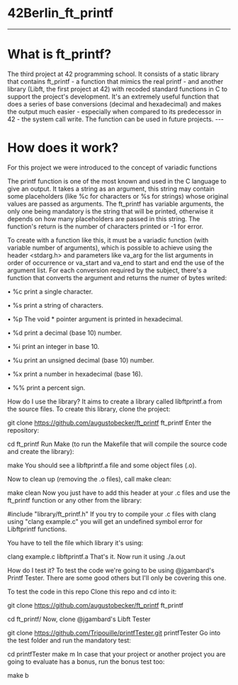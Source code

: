 # 42Berlin_ft_printf

---
<h1>What is ft_printf?</h1>
The third project at 42 programming school. It consists of a static library that contains ft_printf - a function that mimics the real printf - and another library (Libft, the first project at 42) with recoded standard functions in C to support the project's development. It's an extremely useful function that does a series of base conversions (decimal and hexadecimal) and makes the output much easier - especially when compared to its predecessor in 42 - the system call write. The function can be used in future projects.
---
<h1>How does it work?</h1>
For this project we were introduced to the concept of variadic functions 

The printf function is one of the most known and used in the C language to give an output. It takes a string as an argument, this string may contain some placeholders (like %c for characters or %s for strings) whose original values are passed as arguments. The ft_printf has variable arguments, the only one being mandatory is the string that will be printed, otherwise it depends on how many placeholders are passed in this string. The function's return is the number of characters printed or -1 for error.

To create with a function like this, it must be a variadic function (with variable number of arguments), which is possible to achieve using the header <stdarg.h> and parameters like va_arg for the list arguments in order of occurrence or va_start and va_end to start and end the use of the argument list. For each conversion required by the subject, there's a function that converts the argument and returns the numer of bytes writed:

• %c print a single character.

• %s print a string of characters.

• %p The void * pointer argument is printed in hexadecimal.

• %d print a decimal (base 10) number.

• %i print an integer in base 10.

• %u print an unsigned decimal (base 10) number.

• %x print a number in hexadecimal (base 16).

• %% print a percent sign.

How do I use the library?
It aims to create a library called libftprintf.a from the source files.
To create this library, clone the project:

git clone https://github.com/augustobecker/ft_printf ft_printf
Enter the repository:

cd ft_printf
Run Make (to run the Makefile that will compile the source code and create the library):

make
You should see a libftprintf.a file and some object files (.o).

Now to clean up (removing the .o files), call make clean:

make clean
Now you just have to add this header at your .c files and use the ft_printf function or any other from the library:

#include "library/ft_printf.h"
If you try to compile your .c files with clang using "clang example.c" you will get an undefined symbol error for Libftprintf functions.

You have to tell the file which library it's using:

clang example.c libftprintf.a
That's it. Now run it using ./a.out

How do I test it?
To test the code we're going to be using @jgambard's Printf Tester. There are some good others but I'll only be covering this one.

To test the code in this repo Clone this repo and cd into it:

git clone https://github.com/augustobecker/ft_printf ft_printf
  
cd ft_printf/
Now, clone @jgambard's Libft Tester

git clone https://github.com/Tripouille/printfTester.git printfTester
Go into the test folder and run the mandatory test:

cd printfTester
make m
In case that your project or another project you are going to evaluate has a bonus, run the bonus test too:

make b
